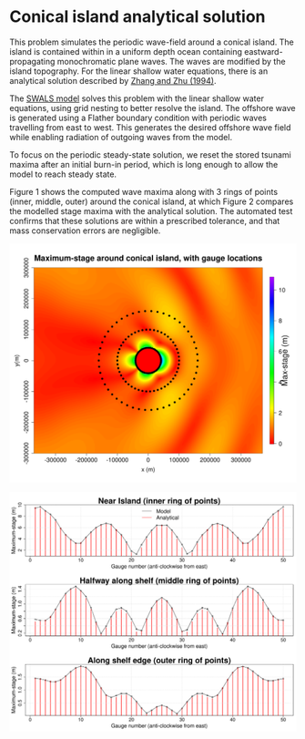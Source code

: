 # Conical island analytical solution

This problem simulates the periodic wave-field around a conical island. The
island is contained within in a uniform depth ocean containing
eastward-propagating monochromatic plane waves. The waves are modified by the
island topography. For the linear shallow water equations, there is an
analytical solution described by
[Zhang and Zhu (1994)](https://doi.org/10.1017/S0022112094003769).

The [SWALS model](circular_island_testcase.f90) solves this problem with the
linear shallow water equations, using grid nesting to better resolve the
island. The offshore wave is generated using a Flather boundary condition with
periodic waves travelling from east to west. This generates the desired
offshore wave field while enabling radiation of outgoing waves from the model.

To focus on the periodic steady-state solution, we reset the stored tsunami maxima
after an initial burn-in period, which is long enough to allow the model to reach steady state.

Figure 1 shows the computed wave maxima along
with 3 rings of points (inner, middle, outer) around the conical island, at
which Figure 2 compares the modelled stage
maxima with the analytical solution. The automated test confirms that these
solutions are within a prescribed tolerance, and that mass conservation errors
are negligible. 

![Figure 1](https://github.com/GeoscienceAustralia/ptha/blob/figures/propagation/SWALS/examples/circular_island/model_data_comparison_1.png)

![Figure 2](https://github.com/GeoscienceAustralia/ptha/blob/figures/propagation/SWALS/examples/circular_island/model_data_comparison_2.png)

